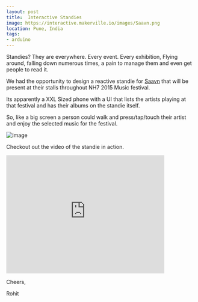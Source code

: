 ```yaml
---
layout: post
title: 	Interactive Standies 
image: https://interactive.makerville.io/images/Saavn.png
location: Pune, India
tags:
- arduino
---
```


Standies? They are everywhere. Every event. Every exhibition, Flying around, falling down numerous times, a pain to manage them and even get people to read it.

We had the opportunity to design a reactive standie for [Saavn](http://saavn.com/) that will be present at their stalls throughout NH7 2015 Music festival.

Its apparently a XXL Sized phone with a UI that lists the artists playing at that festival and has their albums on the standie itself. 

So, like a big screen a person could walk and press/tap/touch their artist and enjoy the selected music for the festival. 

![image](https://interactive.makerville.io/images/Saavn.png)

Checkout out the video of the standie in action.

<iframe width="420" height="315" src="https://www.youtube.com/embed/0B8PpkBpPBA" frameborder="0" allowfullscreen></iframe>


Cheers,

Rohit
